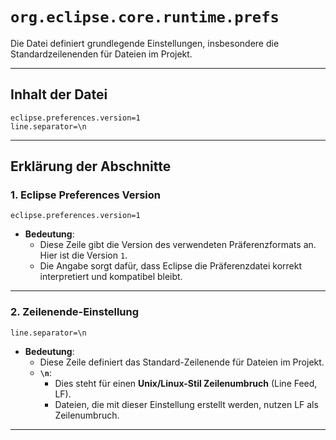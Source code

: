 # `org.eclipse.core.runtime.prefs`

Die Datei definiert grundlegende Einstellungen, insbesondere die Standardzeilenenden für Dateien im Projekt.

---

## Inhalt der Datei

```properties
eclipse.preferences.version=1
line.separator=\n
```

---

## Erklärung der Abschnitte

### 1. **Eclipse Preferences Version**

```properties
eclipse.preferences.version=1
```

- **Bedeutung**:
  - Diese Zeile gibt die Version des verwendeten Präferenzformats an. Hier ist die Version `1`.
  - Die Angabe sorgt dafür, dass Eclipse die Präferenzdatei korrekt interpretiert und kompatibel bleibt.

---

### 2. **Zeilenende-Einstellung**

```properties
line.separator=\n
```

- **Bedeutung**:
  - Diese Zeile definiert das Standard-Zeilenende für Dateien im Projekt.
  - **`\n`**:
    - Dies steht für einen **Unix/Linux-Stil Zeilenumbruch** (Line Feed, LF).
    - Dateien, die mit dieser Einstellung erstellt werden, nutzen LF als Zeilenumbruch.

---
